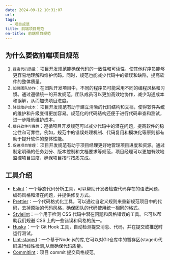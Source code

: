 ```yaml
---
date: 2024-09-12 10:31:07
url: 
tags: 
  - 项目规范
title: 前端项目规范
en-title: 前端项目规范
---
```


## 为什么要做前端项目规范

1. `提高代码质量`：项目开发规范能确保代码的一致性和可读性，使其他程序员能够更容易地理解和维护代码。同时，规范也能减少代码中的错误和缺陷，提高软件的整体质量。
2. `加强团队协作`：在团队开发项目中，不同的程序员可能采用不同的编程风格和习惯。通过遵循统一的开发规范，团队成员可以更加高效地协作，减少沟通成本和误解，从而加快项目进度。
3. `降低维护成本`：项目开发规范有助于建立清晰的代码结构和文档，使得软件系统的维护和升级变得更加容易。规范化的代码结构还便于进行代码审查和测试，进一步降低维护成本。
4. `提升软件可靠性`：遵循项目开发规范可以减少代码中的潜在问题，提高软件的稳定性和可靠性。例如，规范中的错误处理机制、代码复用和模块化等原则都有助于提升软件的整体性能。
5. `促进项目管理`：项目开发规范有助于项目经理更好地管理项目进度和资源。通过制定明确的任务划分、版本控制和文档要求等规范，项目经理可以更加有效地监控项目进度，确保项目按时按质完成。

## 工具介绍

- [Eslint](https://eslint.nodejs.cn/)：一个静态代码分析工具，可以帮助开发者检查代码存在的语法问题，编码风格和潜在问题，并提供修复方式。
- [Prettier](https://prettier.nodejs.cn/)：一个代码格式化工具，可以通过自定义规则来重新规范项目中的代码，去掉原始的代码风格，确保团队的代码使用统一相同的格式。
- [Stylelint](https://stylelint.io/)：一个用于检测 CSS 代码中潜在问题和风格错误的工具。它可以帮助我们规避 CSS 上的一些错误和风格的统一。
- [Husky](https://github.com/typicode/husky)：一个 Git Hook 工具，自动检测提交消息、代码，并在提交或推送时运行测试。
- [Lint-staged](https://github.com/lint-staged/lint-staged)：一个基于Node.js的库,它可以对Git仓库中的暂存区(staged)代码进行线性检测,从而确保代码质量。
- [Commitlint](https://github.com/conventional-changelog/commitlint)：项目 commit 提交风格规范。


